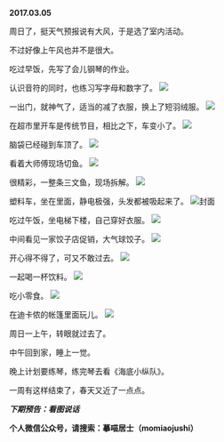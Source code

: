 
          
**2017.03.05**

周日了，挺天气预报说有大风，于是选了室内活动。

不过好像上午风也并不是很大。

吃过早饭，先写了会儿钢琴的作业。

认识音符的同时，也练习写字母和数字了。
![](https://pic1.zhimg.com/v2-4e7b134e46e803a01e1603942d7399b7.jpg)


一出门，就神气了，适当的减了衣服，换上了短羽绒服。
![](https://pic2.zhimg.com/v2-6323681ef72ff9ecce680793a067f87c.jpg)


在超市里开车是传统节目，相比之下，车变小了。
![](https://pic2.zhimg.com/v2-5a669a5cbb20a6bfc1d81b004401c3f8.jpg)


脑袋已经碰到车顶了。
![](https://pic4.zhimg.com/v2-0bf5487475471a8c2d93646b7babff17.jpg)


看着大师傅现场切鱼。
![](https://pic3.zhimg.com/v2-5dd70fb30a2c506aa6bdce0e7cc466a9.jpg)


很精彩，一整条三文鱼，现场拆解。
![](https://pic4.zhimg.com/v2-68f2671cb5e43ddc91bc833541d32a5a.jpg)


塑料车，坐在里面，静电极强，头发都被吸起来了。
![](https://pic1.zhimg.com/v2-29f84d0e282b5b321fb452d0da20c700.jpg)封面


吃过午饭，坐电梯下楼，自己穿好衣服。
![](https://pic4.zhimg.com/v2-ea81dfee81dccec6fecdf2a1879d211d.jpg)


中间看见一家饺子店促销，大气球饺子。
![](https://pic2.zhimg.com/v2-452160eb1bd8fe9760e528f9a30ea46e.jpg)


开心得不得了，可又不敢过去。
![](https://pic1.zhimg.com/v2-bbe926fa566cd99c74e4712a4cae5ddf.jpg)


一起喝一杯饮料。
![](https://pic2.zhimg.com/v2-572bbcf7eec7a103939ab30adafb2791.jpg)


吃小零食。
![](https://pic2.zhimg.com/v2-d887fdc16e975f3303c4a23aed341629.jpg)


在迪卡侬的帐篷里面玩儿。
![](https://pic3.zhimg.com/v2-339273df6c9e8855fd5465776a8d49bf.jpg)


周日一上午，转眼就过去了。

中午回到家，睡上一觉。

晚上计划要练琴，练完琴去看《海底小纵队》。

一周有这样结束了，春天又近了一点点。


***下期预告：看图说话***


**个人微信公众号，请搜索：摹喵居士（momiaojushi）**

        
